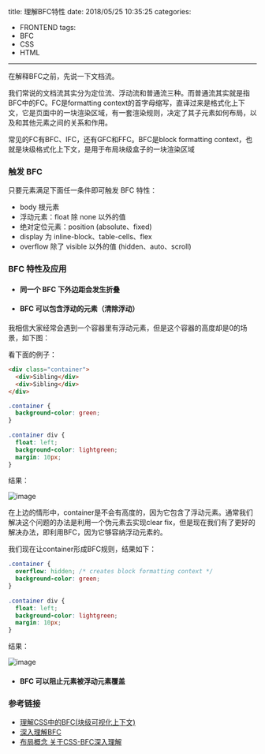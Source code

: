 title: 理解BFC特性
date: 2018/05/25 10:35:25
categories:
- FRONTEND
tags:
- BFC
- CSS
- HTML

---

在解释BFC之前，先说一下文档流。

我们常说的文档流其实分为定位流、浮动流和普通流三种。而普通流其实就是指BFC中的FC。FC是formatting context的首字母缩写，直译过来是格式化上下文，它是页面中的一块渲染区域，有一套渲染规则，决定了其子元素如何布局，以及和其他元素之间的关系和作用。

常见的FC有BFC、IFC，还有GFC和FFC。BFC是block formatting context，也就是块级格式化上下文，是用于布局块级盒子的一块渲染区域

<!--more-->

### 触发 BFC
只要元素满足下面任一条件即可触发 BFC 特性：

- body 根元素
- 浮动元素：float 除 none 以外的值
- 绝对定位元素：position (absolute、fixed)
- display 为 inline-block、table-cells、flex 
- overflow 除了 visible 以外的值 (hidden、auto、scroll)


### BFC 特性及应用

- #### 同一个 BFC 下外边距会发生折叠

- #### BFC 可以包含浮动的元素（清除浮动）
  

我相信大家经常会遇到一个容器里有浮动元素，但是这个容器的高度却是0的场景，如下图：

看下面的例子：

```HTML
<div class="container">
  <div>Sibling</div>
  <div>Sibling</div>
</div>  
```
```CSS
.container {
  background-color: green;
}
 
.container div {
  float: left;
  background-color: lightgreen;
  margin: 10px;
}
```
结果：

![image](https://cdn.showthink.cn/img/demo2-2.jpg)

在上边的情形中，container是不会有高度的，因为它包含了浮动元素。通常我们解决这个问题的办法是利用一个伪元素去实现clear fix，但是现在我们有了更好的解决办法，即利用BFC，因为它够容纳浮动元素的。

我们现在让container形成BFC规则，结果如下：

```css
.container {
  overflow: hidden; /* creates block formatting context */
  background-color: green;
}
 
.container div {
  float: left;
  background-color: lightgreen;
  margin: 10px;
}
```
结果：

![image](https://cdn.showthink.cn/img/demo2-3.jpg)

- #### BFC 可以阻止元素被浮动元素覆盖

### 参考链接

- [理解CSS中的BFC(块级可视化上下文)](https://www.jianshu.com/p/fc1d61dace7b)
- [深入理解BFC](http://www.cnblogs.com/xiaohuochai/p/5248536.html)
- [布局概念 关于CSS-BFC深入理解](https://juejin.im/post/5909db2fda2f60005d2093db)